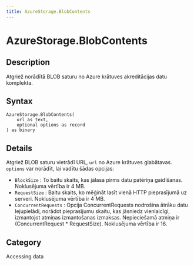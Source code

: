 ```yaml
---
title: AzureStorage.BlobContents
---
```


# AzureStorage.BlobContents


## Description

Atgriež norādītā BLOB saturu no Azure krātuves akreditācijas datu komplekta.


## Syntax

```powerquery
AzureStorage.BlobContents(
    url as text,
    optional options as record
) as binary
```


## Details

Atgriež BLOB saturu vietrādī URL, <code>url</code> no Azure krātuves glabātavas. <code>options</code> var norādīt, lai vadītu šādas opcijas:    <ul><li><code>BlockSize</code> : To baitu skaits, kas jālasa pirms datu patēriņa gaidīšanas. Noklusējuma vērtība ir 4 MB.</li><li><code>RequestSize</code> : Baitu skaits, ko mēģināt lasīt vienā HTTP pieprasījumā uz serveri. Noklusējuma vērtība ir 4 MB.</li><li><code>ConcurrentRequests</code> : Opcija ConcurrentRequests nodrošina ātrāku datu lejupielādi, norādot pieprasījumu skaitu, kas jāsniedz vienlaicīgi, izmantojot atmiņas izmantošanas izmaksas. Nepieciešamā atmiņa ir (ConcurrentRequest \* RequestSize). Noklusējuma vērtība ir 16.</li></ul>



## Category
Accessing data
